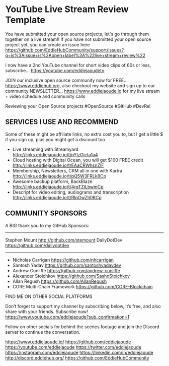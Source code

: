 # YouTube Live Stream Review Template

You have submitted your open source projects, let's go through them together on a live stream!! If you have not submitted your open source project yet, you can create an issue here https://github.com/EddieHubCommunity/support/issues?q=is%3Aissue+is%3Aopen+label%3A%22live+stream+review%22

I now have a 2nd YouTube channel for short video clips of 60s or less, subscribe...
https://youtube.com/eddiejaoudetv

JOIN our inclusive open source community now for FREE... https://www.eddiehub.org, also checkout my website and sign up to our community NEWSLETTER... https://www.eddiejaoude.io for my live stream + video schedule and community calls

Reviewing your Open Source projects #OpenSource #GitHub #DevRel

## SERVICES I USE AND RECOMMEND

Some of these might be affiliate links, no extra cost you to, but I get a little $ if you sign up, plus you might get a discount too

- Live streaming with Streamyard http://links.eddiejaoude.io/t/pYlzGjcta1a4
- Cloud hosting with Digital Ocean, you will get $100 FREE credit http://links.eddiejaoude.io/t/EAaCRWhsnZlF
- Membership, Newsletters, CRM all in one with Kartra http://links.eddiejaoude.io/t/pQ5W3FRLk8Cp
- Awesome backup platform, BackBlaze http://links.eddiejaoude.io/t/4rqTZjLbwmCp
- Descript for video editing, audiograms and transcription http://links.eddiejaoude.io/t/RlpGwZtj0KCp

## COMMUNITY SPONSORS

A BIG thank you to my GitHub Sponsors:
***
Stephen Mount http://github.com/stemount
DailyDotDev https://github.com/dailydotdev
***

- Nicholas Carrigan https://github.com/nhcarrigan
- Santosh Yadav https://github.com/santoshyadavdev
- Andrew Cunliffe https://github.com/andrew-cunliffe
- Alexander Stoichkov https://github.com/SashoStoichkov
- Allan Regush https://github.com/AllanRegush
- CORE Multi-Chain Framework https://github.com/CORE-Blockchain

FIND ME ON OTHER SOCIAL PLATFORMS

Don’t forget to support my channel by subscribing below, it’s free, and also share with your friends. Subscribe now!
https://www.youtube.com/eddiejaoude?sub_confirmation=1

Follow on other socials for behind the scenes footage and join the Discord server to continue the conversation.

https://www.eddiejaoude.io/
https://github.com/eddiejaoude
https://youtube.com/eddiejaoude
https://twitter.com/eddiejaoude
https://instagram.com/eddiejaoude
https://linkedin.com/in/eddiejaoude
http://discord.eddiehub.org/
https://github.com/EddieHubCommunity
